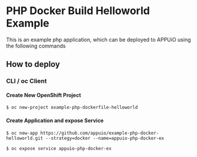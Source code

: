 # PHP Docker Build Helloworld Example

This is an example php application, which can be deployed to APPUiO using the following commands

## How to deploy

### CLI / oc Client

#### Create New OpenShift Project
```
$ oc new-project example-php-dockerfile-helloworld
```

#### Create Application and expose Service
```
$ oc new-app https://github.com/appuio/example-php-docker-helloworld.git --strategy=docker --name=appuio-php-docker-ex

$ oc expose service appuio-php-docker-ex
```



